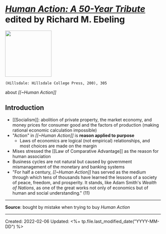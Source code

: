 
# [*Human Action: A 50-Year Tribute*](https://bookstore.hillsdale.edu/MerchDetail?MerchID=178920&CategoryName=HILLSDALE%20COLLEGE%20PRESS&CatID=2293&Name=HILLSDALE%20COLLEGE%20PRESS) edited by Richard M. Ebeling

<img src="https://bookstore.hillsdale.edu/storeimages/137-178920-3.jpg" width=150>

`(Hillsdale: Hillsdale College Press, 200), 305`

about *[[~Human Action]]*

## Introduction
- [[Socialism]]: abolition of private property, the market economy, and money prices for consumer good and the factors of production (making rational economic calculation impossible)
- "Action" in *[[~Human Action]]* is **reason applied to purpose**
	- Laws of economics are logical (not empirical) relationships, and most choices are made on the margin
- Mises stressed the [[Law of Comparative Advantage]] as the reason for human association
- Business cycles are not natural but caused by government mismanagement of the monetary and banking systems
- "For half a century, *[[~Human Action]]* has served as the medium through which tens of thousands have learned the lessons of a society of peace, freedom, and prosperity. It stands, like Adam Smith's *Wealth of Nations*, as one of the great works not only of economics but of human and social understanding." (11)

--- 
**Source**: bought by mistake when trying to buy *Human Action*

---
Created: 2022-02-06
Updated: <%+ tp.file.last_modified_date("YYYY-MM-DD") %>

